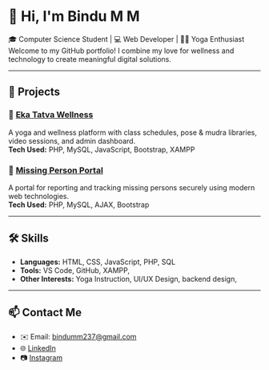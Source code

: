 # 👋 Hi, I'm Bindu M M

🎓 Computer Science Student | 💻 Web Developer | 🧘‍♀️ Yoga Enthusiast  
Welcome to my GitHub portfolio! I combine my love for wellness and technology to create meaningful digital solutions.

---

## 🚀 Projects

### 🔹 [Eka Tatva Wellness](https://github.com/Bindu_76/eka-tatva-wellness)
A yoga and wellness platform with class schedules, pose & mudra libraries, video sessions, and admin dashboard.  
**Tech Used:** PHP, MySQL, JavaScript, Bootstrap, XAMPP

### 🔹 [Missing Person Portal](https://github.com/Bindu-76/missing-person-portal)
A portal for reporting and tracking missing persons securely using modern web technologies.  
**Tech Used:** PHP, MySQL, AJAX, Bootstrap

---

## 🛠️ Skills

- **Languages:** HTML, CSS, JavaScript, PHP, SQL
- **Tools:** VS Code, GitHub, XAMPP, 
- **Other Interests:** Yoga Instruction, UI/UX Design, backend design, 

---

## 📫 Contact Me

- ✉️ Email: bindumm237@gmail.com  
- 🌐 [LinkedIn](https://www.linkedin.com/in/bindu-m-m-774127359?utm_source=share&utm_campaign=share_via&utm_content=profile&utm_medium=android_app)  
- 📷 [Instagram](https://www.instagram.com/bimba_jayram?igsh=aHFwcXV6Z3NxZGox&utm_source=ig_contact_invite)


